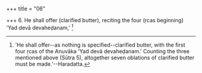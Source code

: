 +++
title = "06"

+++
6. He shall offer (clarified butter), reciting the four (ṛcas beginning) 'Yad devā devaheḍanam,' [^4] 


[^4]:  'He shall offer--as nothing is specified--clarified butter, with the first four ṛcas of the Anuvāka 'Yad devā devaheḍanam.' Counting the three mentioned above (Sūtra 5), altogether seven oblations of clarified butter must be made.'--Haradatta.
